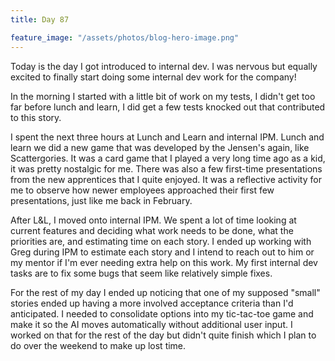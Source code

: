 ```yaml
---
title: Day 87

feature_image: "/assets/photos/blog-hero-image.png"
---
```


Today is the day I got introduced to internal dev. I was nervous but equally excited to finally start doing
some internal dev work for the company!

In the morning I started with a little bit of work on my tests, I didn't get too far before lunch and learn,
I did get a few tests knocked out that contributed to this story.

I spent the next three hours at Lunch and Learn and internal IPM. Lunch and learn we did a new game that was
developed by the Jensen's again, like Scattergories. It was a card game that I played a very long time ago as
a kid, it was pretty nostalgic for me. There was also a few first-time presentations from the new apprentices
that I quite enjoyed. It was a reflective activity for me to observe how newer employees approached their first
few presentations, just like me back in February.

After L&L, I moved onto internal IPM. We spent a lot of time looking at current features and deciding what work
needs to be done, what the priorities are, and estimating time on each story. I ended up working with Greg during
IPM to estimate each story and I intend to reach out to him or my mentor if I'm ever needing extra help on this work.
My first internal dev tasks are to fix some bugs that seem like relatively simple fixes.

For the rest of my day I ended up noticing that one of my supposed "small" stories ended up having a more
involved acceptance criteria than I'd anticipated. I needed to consolidate options into my tic-tac-toe game and
make it so the AI moves automatically without additional user input. I worked on that for the rest of the day but
didn't quite finish which I plan to do over the weekend to make up lost time.
